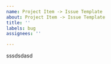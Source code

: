 ```yaml
---
name: Project Item -> Issue Template
about: Project Item -> Issue Template
title: ''
labels: bug
assignees: ''

---
```


sssdsdasd
